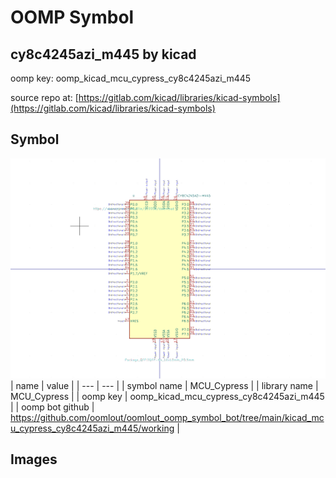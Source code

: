 # OOMP Symbol  
## cy8c4245azi_m445  by kicad  
  
oomp key: oomp_kicad_mcu_cypress_cy8c4245azi_m445  
  
source repo at: [https://gitlab.com/kicad/libraries/kicad-symbols](https://gitlab.com/kicad/libraries/kicad-symbols)  
## Symbol  
  
[![working.png](working_600.png)](working.png)  
| name | value | 
| --- | --- | 
| symbol name | MCU_Cypress | 
| library name | MCU_Cypress | 
| oomp key | oomp_kicad_mcu_cypress_cy8c4245azi_m445 | 
| oomp bot github | https://github.com/oomlout/oomlout_oomp_symbol_bot/tree/main/kicad_mcu_cypress_cy8c4245azi_m445/working | 
## Images  
